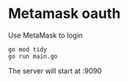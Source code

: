 # Metamask oauth

Use MetaMask to login

~~~
go mod tidy
go run main.go
~~~

The server will start at :9090